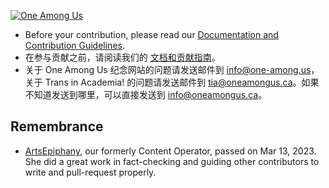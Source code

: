 [![One Among Us][banner]][site]

- Before your contribution, please read our [Documentation and Contribution Guidelines](https://github.com/one-among-us/how-we-work).
- 在参与贡献之前，请阅读我们的 [文档和贡献指南](https://github.com/one-among-us/how-we-work/blob/main/README-zh_Hans.md)。
- 关于 One Among Us 纪念网站的问题请发送邮件到 info@one-among.us，关于 Trans in Academia! 的问题请发送邮件到 tia@oneamongus.ca。如果不知道发送到哪里，可以直接发送到 info@oneamongus.ca。

## Remembrance
- [ArtsEpiphany](https://one-among.us/profile/ArtsEpiphany/), our formerly Content Operator, passed on Mar 13, 2023. She did a great work in fact-checking and guiding  other contributors to write and pull-request properly.

[banner]: https://one-among.us/banner.png "那些秋叶 ~ One Among Us ~"
[site]: https://one-among.us
